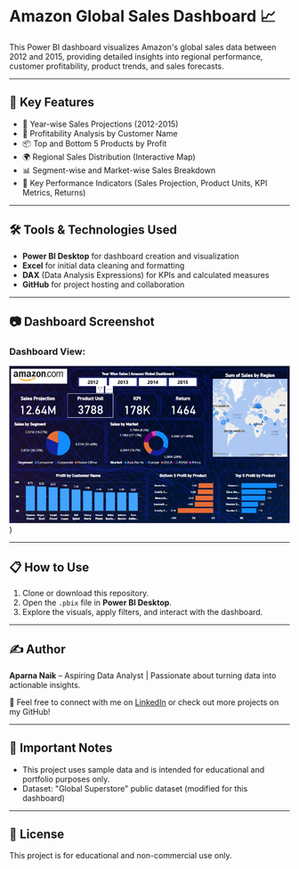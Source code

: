 # Amazon Global Sales Dashboard 📈

This Power BI dashboard visualizes Amazon's global sales data between 2012 and 2015, providing detailed insights into regional performance, customer profitability, product trends, and sales forecasts.

---

## 🚀 Key Features
- 📅 Year-wise Sales Projections (2012-2015)
- 👤 Profitability Analysis by Customer Name
- 📦 Top and Bottom 5 Products by Profit
- 🌍 Regional Sales Distribution (Interactive Map)
- 📊 Segment-wise and Market-wise Sales Breakdown
- 🎯 Key Performance Indicators (Sales Projection, Product Units, KPI Metrics, Returns)

---

## 🛠️ Tools & Technologies Used
- **Power BI Desktop** for dashboard creation and visualization
- **Excel** for initial data cleaning and formatting
- **DAX** (Data Analysis Expressions) for KPIs and calculated measures
- **GitHub** for project hosting and collaboration

---

## 📷 Dashboard Screenshot
### Dashboard View:
![Amazon Dashboard](https://github.com/aparnanaik13/amazon-super-store-project-power-bi/blob/main/Amazon%20dashboard%20screenshot.png?raw=true))

---

## 📋 How to Use
1. Clone or download this repository.
2. Open the `.pbix` file in **Power BI Desktop**.
3. Explore the visuals, apply filters, and interact with the dashboard.

---

## ✍️ Author
**Aparna Naik** – Aspiring Data Analyst | Passionate about turning data into actionable insights.

📩 Feel free to connect with me on [LinkedIn](https://www.linkedin.com) or check out more projects on my GitHub!

---

## 📌 Important Notes
- This project uses sample data and is intended for educational and portfolio purposes only.
- Dataset: "Global Superstore" public dataset (modified for this dashboard)

---

## 📜 License
This project is for educational and non-commercial use only.
